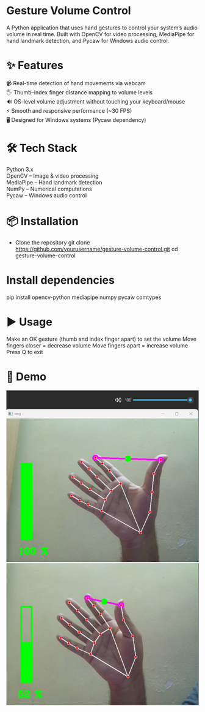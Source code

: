 # Gesture Volume Control

A Python application that uses hand gestures to control your system’s audio volume in real time.
Built with OpenCV for video processing, MediaPipe for hand landmark detection, and Pycaw for Windows audio control.

# ✨ Features

📹 Real-time detection of hand movements via webcam  
🖐 Thumb–index finger distance mapping to volume levels  
🔊 OS-level volume adjustment without touching your keyboard/mouse  
⚡ Smooth and responsive performance (~30 FPS)  
🖥 Designed for Windows systems (Pycaw dependency)  

# 🛠 Tech Stack
Python 3.x  
OpenCV – Image & video processing  
MediaPipe – Hand landmark detection  
NumPy – Numerical computations  
Pycaw – Windows audio control  

# 📦 Installation

- Clone the repository
git clone https://github.com/yourusername/gesture-volume-control.git
cd gesture-volume-control

# Install dependencies
pip install opencv-python mediapipe numpy pycaw comtypes

# ▶ Usage
Make an OK gesture (thumb and index finger apart) to set the volume
Move fingers closer = decrease volume
Move fingers apart = increase volume
Press Q to exit

# 📸 Demo
![image1](images/image1.jpg)
![image2](images/image2.jpg)
